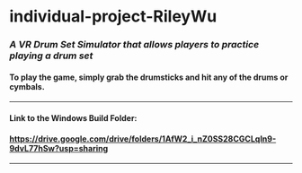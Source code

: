 # individual-project-RileyWu
### *A VR Drum Set Simulator that allows players to practice playing a drum set*
#### To play the game, simply grab the drumsticks and hit any of the drums or cymbals.

------

#### Link to the Windows Build Folder:
#### https://drive.google.com/drive/folders/1AfW2_i_nZ0SS28CGCLqIn9-9dvL77hSw?usp=sharing

------
